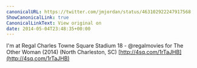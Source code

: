 ```yaml
---
canonicalURL: https://twitter.com/jmjordan/status/463102922247917568
ShowCanonicalLink: true
CanonicalLinkText: View original on
date: 2014-05-04T23:48:35+00:00
---
```

I'm at Regal Charles Towne Square Stadium 18 - @regalmovies for The Other Woman (2014) (North Charleston, SC) [http://4sq.com/1rTaJHB](http://4sq.com/1rTaJHB)